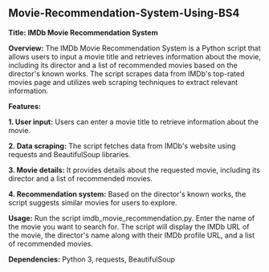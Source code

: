 ## Movie-Recommendation-System-Using-BS4

**Title: IMDb Movie Recommendation System**

**Overview:**
The IMDb Movie Recommendation System is a Python script that allows users to input a movie title and retrieves information about the movie, including its director and a list of recommended movies based on the director's known works. The script scrapes data from IMDb's top-rated movies page and utilizes web scraping techniques to extract relevant information.

**Features:**

**1. User input:** Users can enter a movie title to retrieve information about the movie.

**2. Data scraping:** The script fetches data from IMDb's website using requests and BeautifulSoup libraries.

**3. Movie details:** It provides details about the requested movie, including its director and a list of recommended movies.

**4. Recommendation system:** Based on the director's known works, the script suggests similar movies for users to explore.

**Usage:**
Run the script imdb_movie_recommendation.py.
Enter the name of the movie you want to search for.
The script will display the IMDb URL of the movie, the director's name along with their IMDb profile URL, and a list of recommended movies.

**Dependencies:**
Python 3, requests, BeautifulSoup
